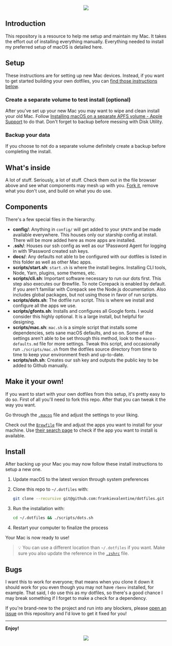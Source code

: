 <p align="center"><img src="https://github.com/user-attachments/assets/244c4bfb-4dc5-4d22-a9c3-d45f12ab9a12"></p>

## Introduction

This repository is a resource to help me setup and maintain my Mac. It takes the effort out of installing everything manually. Everything needed to install my preferred setup of macOS is detailed here.

## Setup

These instructions are for setting up new Mac devices. Instead, if you want to get started building your own dotfiles, you can [find those instructions below](#your-own-dotfiles).

### Create a separate volume to test install (optional)

After you've set up your new Mac you may want to wipe and clean install your old Mac. Follow [Installing macOS on a separate APFS volume - Apple Support](https://support.apple.com/en-us/HT208891) to do that. Don't forget to backup before messing with Disk Utility.

### Backup your data

If you choose to not do a separate volume definitely create a backup before completing the install.

## What's inside

A lot of stuff. Seriously, a lot of stuff. Check them out in the file browser
above and see what components may mesh up with you.
[Fork it](https://github.com/frankievalentine/dotfiles/fork), remove what you don't
use, and build on what you do use.

## Components

There's a few special files in the hierarchy.

- **config/**: Anything in `config/` will get added to your `$PATH` and be made
  available everywhere. This houses only our starship config at install. There will be more added here as more apps are installed.
- **.ssh/**: Houses our ssh config as well as our 1Password Agent for logging in with 1Password created ssh keys.
- **docs/**: Any defaults not able to be configured with our dotfiles is listed in this folder as well as other Mac apps.
- **scripts/start.sh**: `start.sh` is where the install begins. Installing CLI tools, Node, Yarn, plugins, some themes, etc.
- **scripts/cli.sh**: Important software necessary to run our dots first. This step also executes our Brewfile. To note Corepack is enabled by default. If you aren't familiar with Corepack see the Node.js documentation. Also includes global packages, but not using those in favor of run scripts.
- **scripts/dots.sh**: The dotfile run script. This is where we install and configure all the apps we use.
- **scripts/gfonts.sh**: Installs and configures all Google fonts. I would consider this highly optional. It is a large install, but helpful for designing.
- **scripts/mac.sh**: `mac.sh` is a simple script that installs some dependencies, sets sane macOS
defaults, and so on. Some of the settings aren't able to be set through this method, look to the `macos-defaults.md` file for more settings. Tweak this script, and occasionally run `./scripts/mac.sh` from the dotfiles source directory from
time to time to keep your environment fresh and up-to-date.
- **scripts/ssh.sh**: Creates our ssh key and outputs the public key to be added to Github manually.

## Make it your own!

If you want to start with your own dotfiles from this setup, it's pretty easy to do so. First of all you'll need to fork this repo. After that you can tweak it the way you want.

Go through the [`.macos`](./.mac.sh) file and adjust the settings to your liking.

Check out the [`Brewfile`](./Brewfile) file and adjust the apps you want to install for your machine. Use [their search page](https://formulae.brew.sh/cask/) to check if the app you want to install is available.

## Install

After backing up your Mac you may now follow these install instructions to setup a new one.

1. Update macOS to the latest version through system preferences

2. Clone this repo to `~/.dotfiles` with:

   ```zsh
   git clone --recursive git@github.com:frankievalentine/dotfiles.git ~/.dotfiles
   ```

3. Run the installation with:

   ```zsh
   cd ~/.dotfiles && ./scripts/dots.sh
   ```

4. Restart your computer to finalize the process

Your Mac is now ready to use!

> 💡 You can use a different location than `~/.dotfiles` if you want. Make sure you also update the reference in the [`.zshrc`](./.zshrc) file.

## Bugs

I want this to work for everyone; that means when you clone it down it should
work for you even though you may not have `rbenv` installed, for example. That
said, I do use this as _my_ dotfiles, so there's a good chance I may break
something if I forget to make a check for a dependency.

If you're brand-new to the project and run into any blockers, please
[open an issue](https://github.com/frankievalentine/dotfiles/issues) on this repository
and I'd love to get it fixed for you!

---

**Enjoy!**

<p align="center"><img src="https://github.com/user-attachments/assets/6174b7fc-086e-46bc-8917-f78b8745b785"></p>
